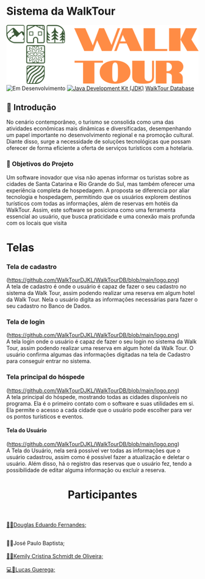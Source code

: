 # Sistema da WalkTour

![WalkTour](https://github.com/WalkTourDJKL/WalkTourDB/blob/main/logo.png)
![Em Desenvolvimento](https://img.shields.io/badge/Status-Em%20Desenvolvimento-blue)
[![Java Development Kit (JDK)](https://img.shields.io/badge/License-JDK-blue)](https://www.oracle.com/java/technologies/javase-jdk11-downloads.html)
[WalkTour Database](https://github.com/WalkTourDJKL/WalkTourDB)

## 🏨 Introdução

No cenário contemporâneo, o turismo se consolida como uma das atividades econômicas mais
dinâmicas e diversificadas, desempenhando um papel importante no desenvolvimento regional e
na promoção cultural. Diante disso, surge a necessidade de soluções tecnológicas que possam oferecer de forma eficiente
a oferta de serviços turísticos com a hotelaria.


### 🎯 Objetivos do Projeto

Um software inovador que visa não apenas informar os turistas sobre as cidades de Santa
Catarina e Rio Grande do Sul, mas também oferecer uma experiência completa de hospedagem.
A proposta se diferencia por aliar tecnologia e hospedagem, permitindo que os usuários explorem
destinos turísticos com todas as informações, além de reservas em hotéis da WalkTour. Assim,
este software se posiciona como uma ferramenta essencial ao usuário, que busca praticidade e
uma conexão mais profunda com os locais que visita
# Telas
### Tela de cadastro<br>
(https://github.com/WalkTourDJKL/WalkTourDB/blob/main/logo.png)<br>
A tela de cadastro é onde o usuário é capaz de fazer o seu cadastro no sistema da Walk Tour, assim podendo realizar uma reserva em algum hotel da Walk Tour. Nela o usuário digita as informações necessárias para fazer o seu cadastro no Banco de Dados.<br>
### Tela de login<br>
(https://github.com/WalkTourDJKL/WalkTourDB/blob/main/logo.png)<br>
A tela login onde o usuário é capaz de fazer o seu login no sistema da Walk Tour, assim podendo realizar uma reserva em algum hotel da Walk Tour. O usuário confirma algumas das informações digitadas na tela de Cadastro para conseguir entrar no sistema.<br>
### Tela principal do hóspede<br>
(https://github.com/WalkTourDJKL/WalkTourDB/blob/main/logo.png)<br>
A tela principal do hóspede, mostrando todas as cidades disponíveis no programa. Ela é o primeiro contato com o software e suas utilidades em si. Ela permite o acesso a cada cidade que o usuário pode escolher para ver os pontos turísticos e eventos.<br>
#### Tela do Usuário<br>
(https://github.com/WalkTourDJKL/WalkTourDB/blob/main/logo.png)<br>
A Tela do Usuário, nela será possível ver todas as informações que o usuário cadastrou, assim como é possível fazer a atualização e deletar o usuário. Além disso, há o registro das reservas que o usuário fez, tendo a possibilidade de editar alguma informação ou excluir a reserva.<br>



<h1 align="center">
    <a>
        Participantes
    </a>
</h1>
<br><br>
<a align="Left" href="https://br.linkedin.com/in/douglas-eduardo-fernandes-4b880a285">
    👨‍💻Douglas Eduardo Fernandes;
</a>
<br><br>
<p align="Left">
    👨‍💻José Paulo Baptista;
</a>
<br><br>
<a align="Left" href="">
    👩‍💻Kemily Cristina Schmidt de Oliveira;
</a>
<br><br>
<a align="Left" href="https://br.linkedin.com/in/lucas-guerega-bba206256">
    💻🐒Lucas Guerega;
</a>
<br><br>

